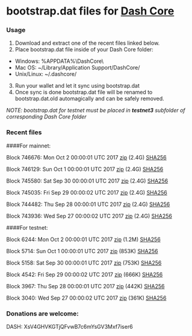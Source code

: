 # bootstrap.dat files for [Dash Core](https://www.dash.org)

### Usage

1. Download and extract one of the recent files linked below.
2. Place bootstrap.dat file inside of your Dash Core folder:
 - Windows: %APPDATA%\DashCore\
 - Mac OS: ~/Library/Application Support/DashCore/
 - Unix/Linux: ~/.dashcore/
3. Run your wallet and let it sync using bootstrap.dat
4. Once sync is done bootstrap.dat file will be renamed to bootstrap.dat.old automagically and can be safely removed.

_NOTE: bootstrap.dat for testnet must be placed in **testnet3** subfolder of corresponding Dash Core folder_

### Recent files

####For mainnet:

Block 746676: Mon Oct  2 00:00:01 UTC 2017 [zip](https://transfer.sh/12oPtY/bootstrap.dat.20171002.zip) (2.4G) [SHA256](https://transfer.sh/9z9Ic/sha256.txt)

Block 746129: Sun Oct  1 00:00:01 UTC 2017 [zip](https://transfer.sh/rGtID/bootstrap.dat.20171001.zip) (2.4G) [SHA256](https://transfer.sh/13g9GW/sha256.txt)

Block 745580: Sat Sep 30 00:00:01 UTC 2017 [zip](https://transfer.sh/yn94E/bootstrap.dat.20170930.zip) (2.4G) [SHA256](https://transfer.sh/15Ki8r/sha256.txt)

Block 745035: Fri Sep 29 00:00:02 UTC 2017 [zip](https://transfer.sh/1wdN7/bootstrap.dat.20170929.zip) (2.4G) [SHA256](https://transfer.sh/b9CEp/sha256.txt)

Block 744482: Thu Sep 28 00:00:01 UTC 2017 [zip](https://transfer.sh/tuWoY/bootstrap.dat.20170928.zip) (2.4G) [SHA256](https://transfer.sh/TnMcz/sha256.txt)

Block 743936: Wed Sep 27 00:00:02 UTC 2017 [zip](https://transfer.sh/2JuVo/bootstrap.dat.20170927.zip) (2.4G) [SHA256](https://transfer.sh/KESbF/sha256.txt)

####For testnet:

Block 6244: Mon Oct  2 00:00:01 UTC 2017 [zip](https://transfer.sh/SmFtH/bootstrap.dat.20171002.zip) (1.2M) [SHA256](https://transfer.sh/wxnur/sha256.txt)

Block 5714: Sun Oct  1 00:00:01 UTC 2017 [zip](https://transfer.sh/FBQoV/bootstrap.dat.20171001.zip) (853K) [SHA256](https://transfer.sh/yC7qT/sha256.txt)

Block 5158: Sat Sep 30 00:00:01 UTC 2017 [zip](https://transfer.sh/lBMEv/bootstrap.dat.20170930.zip) (753K) [SHA256](https://transfer.sh/N2rdA/sha256.txt)

Block 4542: Fri Sep 29 00:00:02 UTC 2017 [zip](https://transfer.sh/Ner9D/bootstrap.dat.20170929.zip) (666K) [SHA256](https://transfer.sh/OiGjL/sha256.txt)

Block 3967: Thu Sep 28 00:00:01 UTC 2017 [zip](https://transfer.sh/164GEC/bootstrap.dat.20170928.zip) (442K) [SHA256](https://transfer.sh/JBZPE/sha256.txt)

Block 3040: Wed Sep 27 00:00:02 UTC 2017 [zip](https://transfer.sh/y17tg/bootstrap.dat.20170927.zip) (361K) [SHA256](https://transfer.sh/YOYdm/sha256.txt)

### Donations are welcome:

DASH: XsV4GHVKGTjQFvwB7c6mYsGV3Mxf7iser6
